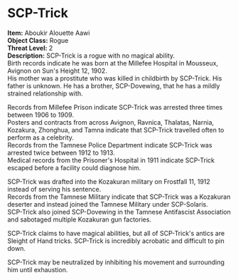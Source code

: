 # **SCP-Trick**
**Item:** Aboukir Alouette Aawi\
**Object Class:** Rogue\
**Threat Level:** 2\
**Description:** SCP-Trick is a rogue with no magical ability.\
Birth records indicate he was born at the Millefee Hospital in Mousseux, Avignon on Sun's Height 12, 1902.\
His mother was a prostitute who was killed in childbirth by SCP-Trick. His father is unknown. He has a brother, SCP-Dovewing, that he has a mildly strained relationship with.

Records from Millefee Prison indicate SCP-Trick was arrested three times between 1906 to 1909.\
Posters and contracts from across Avignon, Ravnica, Thalatas, Narnia, Kozakura, Zhonghua, and Tamna indicate that SCP-Trick travelled often to perform as a celebrity.\
Records from the Tamnese Police Department indicate SCP-Trick was arrested twice between 1912 to 1913.\
Medical records from the Prisoner's Hospital in 1911 indicate SCP-Trick escaped before a facility could diagnose him. 

SCP-Trick was drafted into the Kozakuran military on Frostfall 11, 1912 instead of serving his sentence.\
Records from the Tamnese Military indicate that SCP-Trick was a Kozakuran deserter and instead joined the Tamnese Military under SCP-Solaris.\
SCP-Trick also joined SCP-Dovewing in the Tamnese Antifascist Association and sabotaged multiple Kozakuran gun factories.

SCP-Trick claims to have magical abilities, but all of SCP-Trick's antics are Sleight of Hand tricks. SCP-Trick is incredibly acrobatic and difficult to pin down.

SCP-Trick may be neutralized by inhibiting his movement and surrounding him until exhaustion. 
